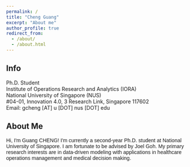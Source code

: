 ```yaml
---
permalink: /
title: "Cheng Guang"
excerpt: "About me"
author_profile: true
redirect_from: 
  - /about/
  - /about.html
---  
```


## Info
Ph.D. Student  
Institute of Operations Research and Analytics (IORA)  
National University of Singapore (NUS)   
#04-01, Innovation 4.0, 3 Research Link, Singapore 117602   
Email: gcheng [AT] u [DOT] nus [DOT] edu  

<h2>About Me</h2>
<p style="font-family:Arial;">
Hi, I'm Guang CHENG! I'm currently a second-year Ph.D. student at National University of Singapore.
I am fortunate to be advised by Joel Goh.
My primary research interests are in data-driven modeling with applications in healthcare operations management and medical decision making.
</p>